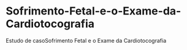 # Sofrimento-Fetal-e-o-Exame-da-Cardiotocografia
Estudo de casoSofrimento Fetal e o Exame da Cardiotocografia
